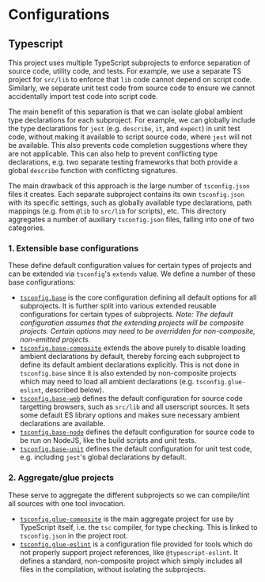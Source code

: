 # Configurations

## Typescript

This project uses multiple TypeScript subprojects to enforce separation of
source code, utility code, and tests. For example, we use a separate TS project
for `src/lib` to enforce that `lib` code cannot depend on script code.
Similarly, we separate unit test code from source code to ensure we cannot
accidentally import test code into script code.

The main benefit of this separation is that we can isolate global ambient type
declarations for each subproject. For example, we can globally include the
type declarations for `jest` (e.g. `describe`, `it`, and `expect`) in unit
test code, without making it available to script source code, where `jest` will
not be available. This also prevents code completion suggestions where they are
not applicable. This can also help to prevent conflicting type declarations,
e.g. two separate testing frameworks that both provide a global `describe`
function with conflicting signatures.

The main drawback of this approach is the large number of `tsconfig.json` files
it creates. Each separate subproject contains its own `tsconfig.json` with its
specific settings, such as globally available type declarations, path mappings
(e.g. from `@lib` to `src/lib` for scripts), etc. This directory aggregates a
number of auxiliary `tsconfig.json` files, falling into one of two categories.

### 1. Extensible base configurations

These define default configuration values for certain types of projects and can
be extended via `tsconfig`'s `extends` value. We define a number of these base
configurations:

* [`tsconfig.base`](./tsconfig.base.json) is the core configuration defining
  all default options for all subprojects. It is further split into various
  extended reusable configurations for certain types of subprojects. _Note: The
  default configuration assumes that the extending projects will be composite
  projects. Certain options may need to be overridden for non-composite,
  non-emitted projects._
* [`tsconfig.base-composite`](./tsconfig.base-composite.json) extends the above
  purely to disable loading ambient declarations by default, thereby forcing
  each subproject to define its default ambient declarations explicitly. This
  is not done in `tsconfig.base` since it is also extended by non-composite
  projects which may need to load all ambient declarations (e.g.
  `tsconfig.glue-eslint`, described below).
* [`tsconfig.base-web`](./tsconfig.base-web.json) defines the default
  configuration for source code targetting browsers, such as `src/lib` and all
  userscript sources. It sets some default ES library options and makes sure
  necessary ambient declarations are available.
* [`tsconfig.base-node`](./tsconfig.base-node.json) defines the default
  configuration for source code to be run on NodeJS, like the build scripts and
  unit tests.
* [`tsconfig.base-unit`](./tsconfig.base-unit.json) defines the default
  configuration for unit test code, e.g. including `jest`'s global declarations
  by default.

### 2. Aggregate/glue projects

These serve to aggregate the different subprojects so we can compile/lint all
sources with one tool invocation.

* [`tsconfig.glue-composite`](./tsconfig.glue-composite.json) is the main
  aggregate project for use by TypeScript itself, i.e. the `tsc` compiler, for
  type checking. This is linked to `tsconfig.json` in the project root.
* [`tsconfig.glue-eslint`](./tsconfig.glue-eslint.json) is a configuration file
  provided for tools which do not properly support project references, like
  `@typescript-eslint`. It defines a standard, non-composite project which
  simply includes all files in the compilation, without isolating the
  subprojects.

